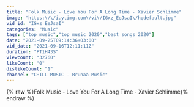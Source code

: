 ```yaml
---
title: "Folk Music - Love You For A Long Time - Xavier Schlimme"
image: "https:\/\/i.ytimg.com\/vi\/IGxz_EeJsaI\/hqdefault.jpg"
vid_id: "IGxz_EeJsaI"
categories: "Music"
tags: ["top music","top music 2020","best songs 2020"]
date: "2021-09-25T09:14:36+03:00"
vid_date: "2021-09-16T12:11:11Z"
duration: "PT1H43S"
viewcount: "32760"
likeCount: "0"
dislikeCount: "1"
channel: "CHILL MUSIC - Brunaa Music"
---
```

{% raw %}Folk Music - Love You For A Long Time - Xavier Schlimme{% endraw %}
